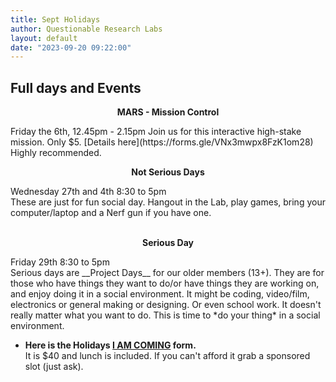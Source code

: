 ```yaml
---
title: Sept Holidays
author: Questionable Research Labs
layout: default
date: "2023-09-20 09:22:00"
---
```




## Full days and Events ##

<p align="center"><b>MARS - Mission Control</b></p>
Friday the 6th,  12.45pm - 2.15pm
Join us for this interactive high-stake mission. Only $5. [Details here](https://forms.gle/VNx3mwpx8FzK1om28)
Highly recommended. 

<p align="center"><b>Not Serious Days</b></p>
Wednesday 27th and 4th  8:30 to 5pm<br> 
These are just for fun social day. Hangout in the Lab, play games, bring your computer/laptop and a Nerf gun if you have one.<br><br>

<p align="center"><b>Serious Day</b></p>
Friday 29th 8:30 to 5pm<br> 
Serious days are __Project Days__ for our older members (13+). They are for those who have things they want to do/or have things they are working on, and enjoy doing it in a social environment. It might be coding, video/film, electronics or general making or designing. Or even school work. It doesn't really matter what you want to do. This is time to *do your thing* in a social environment.

- **Here is the Holidays [I AM COMING](https://forms.gle/HY13MpM32JzYq4uz7) form.**<br> 
It is $40 and lunch is included. If you can't afford it grab a sponsored slot (just ask).

